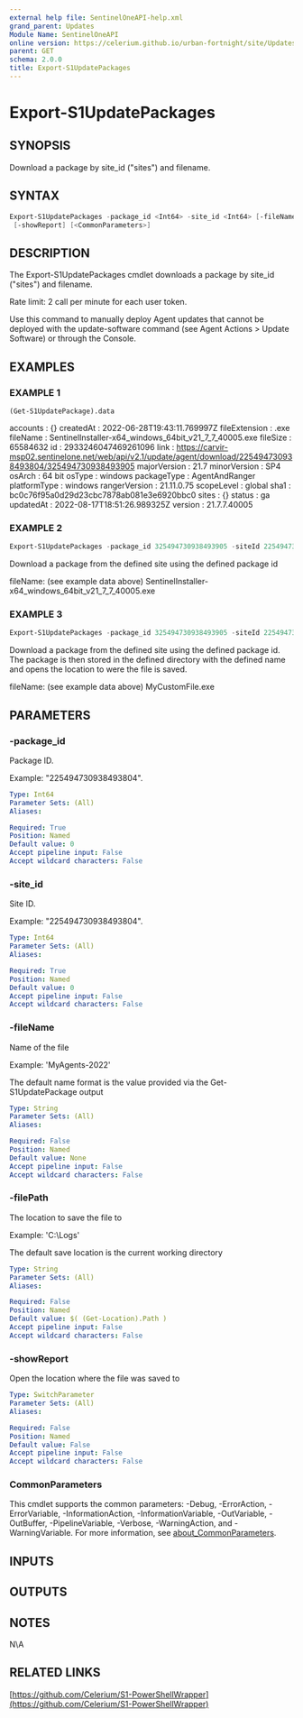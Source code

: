 ```yaml
---
external help file: SentinelOneAPI-help.xml
grand_parent: Updates
Module Name: SentinelOneAPI
online version: https://celerium.github.io/urban-fortnight/site/Updates/Export-S1UpdatePackages.html
parent: GET
schema: 2.0.0
title: Export-S1UpdatePackages
---
```


# Export-S1UpdatePackages

## SYNOPSIS
Download a package by site_id ("sites") and filename.

## SYNTAX

```powershell
Export-S1UpdatePackages -package_id <Int64> -site_id <Int64> [-fileName <String>] [-filePath <String>]
 [-showReport] [<CommonParameters>]
```

## DESCRIPTION
The Export-S1UpdatePackages cmdlet downloads a package by site_id ("sites") and filename.

Rate limit: 2 call per minute for each user token.

Use this command to manually deploy Agent updates that cannot be deployed with the update-software command
(see Agent Actions \> Update Software) or through the Console.

## EXAMPLES

### EXAMPLE 1
```
(Get-S1UpdatePackage).data
```

accounts      : {}
createdAt     : 2022-06-28T19:43:11.769997Z
fileExtension : .exe
fileName      : SentinelInstaller-x64_windows_64bit_v21_7_7_40005.exe
fileSize      : 65584632
id            : 2933246047469261096
link          : https://carvir-msp02.sentinelone.net/web/api/v2.1/update/agent/download/225494730938493804/325494730938493905
majorVersion  : 21.7
minorVersion  : SP4
osArch        : 64 bit
osType        : windows
packageType   : AgentAndRanger
platformType  : windows
rangerVersion : 21.11.0.75
scopeLevel    : global
sha1          : bc0c76f95a0d29d23cbc7878ab081e3e6920bbc0
sites         : {}
status        : ga
updatedAt     : 2022-08-17T18:51:26.989325Z
version       : 21.7.7.40005

### EXAMPLE 2
```powershell
Export-S1UpdatePackages -package_id 325494730938493905 -siteId 225494730938493804
```

Download a package from the defined site using the defined package id

fileName: (see example data above)
    SentinelInstaller-x64_windows_64bit_v21_7_7_40005.exe

### EXAMPLE 3
```powershell
Export-S1UpdatePackages -package_id 325494730938493905 -siteId 225494730938493804 -fileName MyCustomFile -filePath C:\Logs -showReport
```

Download a package from the defined site using the defined package id.
The package is then stored in the
defined directory with the defined name and opens the location to were the file is saved.

fileName: (see example data above)
    MyCustomFile.exe

## PARAMETERS

### -package_id
Package ID.

Example: "225494730938493804".

```yaml
Type: Int64
Parameter Sets: (All)
Aliases:

Required: True
Position: Named
Default value: 0
Accept pipeline input: False
Accept wildcard characters: False
```

### -site_id
Site ID.

Example: "225494730938493804".

```yaml
Type: Int64
Parameter Sets: (All)
Aliases:

Required: True
Position: Named
Default value: 0
Accept pipeline input: False
Accept wildcard characters: False
```

### -fileName
Name of the file

Example: 'MyAgents-2022'

The default name format is the value provided via the Get-S1UpdatePackage output

```yaml
Type: String
Parameter Sets: (All)
Aliases:

Required: False
Position: Named
Default value: None
Accept pipeline input: False
Accept wildcard characters: False
```

### -filePath
The location to save the file to

Example: 'C:\Logs'

The default save location is the current working directory

```yaml
Type: String
Parameter Sets: (All)
Aliases:

Required: False
Position: Named
Default value: $( (Get-Location).Path )
Accept pipeline input: False
Accept wildcard characters: False
```

### -showReport
Open the location where the file was saved to

```yaml
Type: SwitchParameter
Parameter Sets: (All)
Aliases:

Required: False
Position: Named
Default value: False
Accept pipeline input: False
Accept wildcard characters: False
```

### CommonParameters
This cmdlet supports the common parameters: -Debug, -ErrorAction, -ErrorVariable, -InformationAction, -InformationVariable, -OutVariable, -OutBuffer, -PipelineVariable, -Verbose, -WarningAction, and -WarningVariable. For more information, see [about_CommonParameters](http://go.microsoft.com/fwlink/?LinkID=113216).

## INPUTS

## OUTPUTS

## NOTES
N\A

## RELATED LINKS

[https://github.com/Celerium/S1-PowerShellWrapper](https://github.com/Celerium/S1-PowerShellWrapper)

